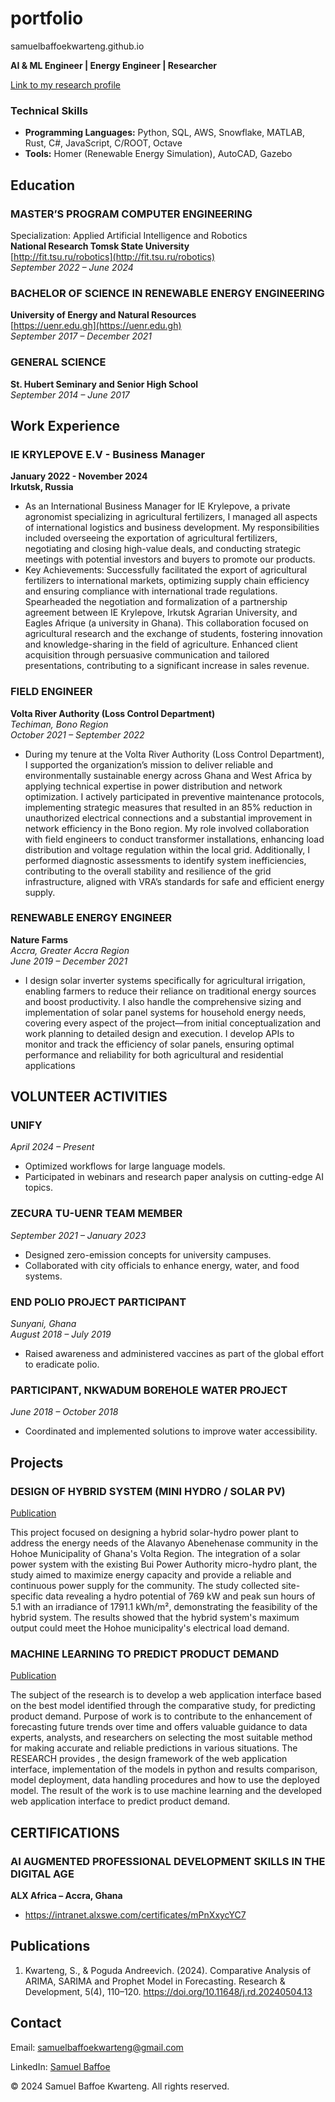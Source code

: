 # portfolio
samuelbaffoekwarteng.github.io

**AI & ML Engineer | Energy Engineer | Researcher**  

[Link to my research profile](http://orcid.org/0009-0006-4126-6798)  

### Technical Skills  
- **Programming Languages:** Python, SQL, AWS, Snowflake, MATLAB, Rust, C#, JavaScript, C/ROOT, Octave  
- **Tools:** Homer (Renewable Energy Simulation), AutoCAD, Gazebo  

## Education  
### MASTER’S PROGRAM COMPUTER ENGINEERING  
Specialization: Applied Artificial Intelligence and Robotics  
**National Research Tomsk State University**  
[http://fit.tsu.ru/robotics](http://fit.tsu.ru/robotics)  
  _September 2022 – June 2024_   

### BACHELOR OF SCIENCE IN RENEWABLE ENERGY ENGINEERING  
**University of Energy and Natural Resources**  
[https://uenr.edu.gh](https://uenr.edu.gh)  
_September 2017 – December 2021_  

### GENERAL SCIENCE  
**St. Hubert Seminary and Senior High School**  
_September 2014 – June 2017_  

  

## Work Experience
### IE KRYLEPOVE E.V - Business Manager  
**January 2022 - November 2024**  
**Irkutsk, Russia**  

- As an International Business Manager for IE Krylepove, a private agronomist specializing in agricultural fertilizers, I managed all aspects of international logistics and business development. My responsibilities included overseeing the exportation of agricultural fertilizers, negotiating and closing high-value deals, and conducting strategic meetings with potential investors and buyers to promote our products.
- Key Achievements:
Successfully facilitated the export of agricultural fertilizers to international markets, optimizing supply chain efficiency and ensuring compliance with international trade regulations.
Spearheaded the negotiation and formalization of a partnership agreement between IE Krylepove, Irkutsk Agrarian University, and Eagles Afrique (a university in Ghana). This collaboration focused on agricultural research and the exchange of students, fostering innovation and knowledge-sharing in the field of agriculture.
Enhanced client acquisition through persuasive communication and tailored presentations, contributing to a significant increase in sales revenue.


### FIELD ENGINEER  
**Volta River Authority (Loss Control Department)**  
_Techiman, Bono Region_  
_October 2021 – September 2022_ 

- During my tenure at the Volta River Authority (Loss Control Department), I supported the organization’s mission to deliver reliable and environmentally sustainable energy across Ghana and West Africa by applying technical expertise in power distribution and network optimization. I actively participated in preventive maintenance protocols, implementing strategic measures that resulted in an 85% reduction in unauthorized electrical connections and a substantial improvement in network efficiency in the Bono region. My role involved collaboration with field engineers to conduct transformer installations, enhancing load distribution and voltage regulation within the local grid. Additionally, I performed diagnostic assessments to identify system inefficiencies, contributing to the overall stability and resilience of the grid infrastructure, aligned with VRA’s standards for safe and efficient energy supply.

### RENEWABLE ENERGY ENGINEER  
**Nature Farms**  
_Accra, Greater Accra Region_  
_June 2019 – December 2021_ 

- I design solar inverter systems specifically for agricultural irrigation, enabling farmers to reduce their reliance on traditional energy sources and boost productivity. I also handle the comprehensive sizing and implementation of solar panel systems for household energy needs, covering every aspect of the project—from initial conceptualization and work planning to detailed design and execution. I develop APIs to monitor and track the efficiency of solar panels, ensuring optimal performance and reliability for both agricultural and residential applications

## VOLUNTEER ACTIVITIES  

### UNIFY  
_April 2024 – Present_  
- Optimized workflows for large language models.  
- Participated in webinars and research paper analysis on cutting-edge AI topics.  

### ZECURA TU-UENR TEAM MEMBER  
_September 2021 – January 2023_  
- Designed zero-emission concepts for university campuses.  
- Collaborated with city officials to enhance energy, water, and food systems.  

### END POLIO PROJECT PARTICIPANT  
_Sunyani, Ghana_  
_August 2018 – July 2019_  
- Raised awareness and administered vaccines as part of the global effort to eradicate polio.  

### PARTICIPANT, NKWADUM BOREHOLE WATER PROJECT  
_June 2018 – October 2018_  
- Coordinated and implemented solutions to improve water accessibility.  

## Projects
### DESIGN OF HYBRID SYSTEM (MINI HYDRO / SOLAR PV)
[Publication](https://drive.google.com/file/d/1G5AEj21FFzW8PeilqseuXR209UR3Lkgc/view?usp=sharing)

This project focused on designing a hybrid solar-hydro power plant to address the energy needs of the Alavanyo Abenehenase community in the Hohoe Municipality of Ghana's Volta Region. The integration of a solar power system with the existing Bui Power Authority micro-hydro plant, the study aimed to maximize energy capacity and provide a reliable and continuous power supply for the community.
The study collected site-specific data revealing a hydro potential of 769 kW and peak sun hours of 5.1 with an irradiance of 1791.1 kWh/m², demonstrating the feasibility of the hybrid system. The results showed that the hybrid system's maximum output could meet the Hohoe municipality's electrical load demand.

### MACHINE LEARNING TO PREDICT PRODUCT DEMAND
[Publication](https://drive.google.com/file/d/1BtmNVFO6YwHLN08x6nmzq9Mld5Tc8Ze7/view?usp=sharing)

The subject of the research is to develop a web application interface based on the best model identified through the comparative study, for predicting product demand.
Purpose of work is to contribute to the enhancement of forecasting future trends over time and offers valuable guidance to data experts, analysts, and researchers on selecting the most suitable method for making accurate and reliable predictions in various situations. 
The RESEARCH provides ,  the design framework of the web application interface, implementation of the models in python and results comparison, model deployment, data handling procedures and how to use the deployed model.
The result of the work is to use machine learning and the developed web application interface to predict product demand.


## CERTIFICATIONS
### AI AUGMENTED PROFESSIONAL DEVELOPMENT SKILLS IN THE DIGITAL AGE  
**ALX Africa – Accra, Ghana**  
- https://intranet.alxswe.com/certificates/mPnXxycYC7


## Publications
1. Kwarteng, S., & Poguda Andreevich. (2024). Comparative Analysis of ARIMA, SARIMA and Prophet Model in Forecasting. Research & Development, 5(4), 110–120. https://doi.org/10.11648/j.rd.20240504.13

  <main>
    <h2>Contact</h2>
    <p>Email: <a href="mailto:samuelbaffoekwarteng@gmail.com">samuelbaffoekwarteng@gmail.com</a></p>
    <p>LinkedIn: <a href="https://www.linkedin.com/in/samuelbaffoekwarteng" target="_blank">Samuel Baffoe</a></p>
</main>

<footer>
    <p>&copy; 2024 Samuel Baffoe Kwarteng. All rights reserved.</p>
</footer>




